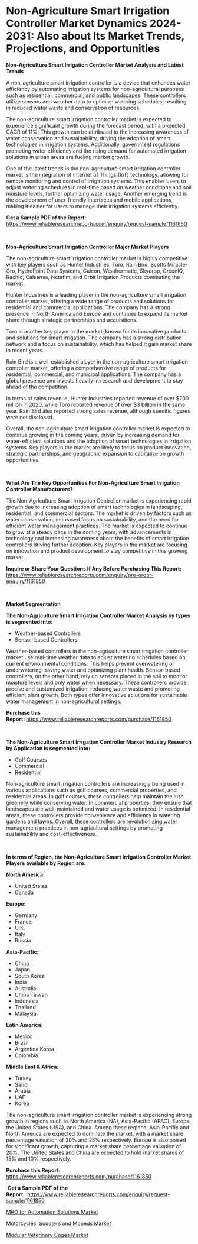 <p><h1>Non-Agriculture Smart Irrigation Controller Market Dynamics 2024-2031: Also about Its Market Trends, Projections, and Opportunities</h1></p><p><strong>Non-Agriculture Smart Irrigation Controller Market Analysis and Latest Trends</strong></p>
<p><p>A non-agriculture smart irrigation controller is a device that enhances water efficiency by automating irrigation systems for non-agricultural purposes such as residential, commercial, and public landscapes. These controllers utilize sensors and weather data to optimize watering schedules, resulting in reduced water waste and conservation of resources.</p><p>The non-agriculture smart irrigation controller market is expected to experience significant growth during the forecast period, with a projected CAGR of 11%. This growth can be attributed to the increasing awareness of water conservation and sustainability, driving the adoption of smart technologies in irrigation systems. Additionally, government regulations promoting water efficiency and the rising demand for automated irrigation solutions in urban areas are fueling market growth.</p><p>One of the latest trends in the non-agriculture smart irrigation controller market is the integration of Internet of Things (IoT) technology, allowing for remote monitoring and control of irrigation systems. This enables users to adjust watering schedules in real-time based on weather conditions and soil moisture levels, further optimizing water usage. Another emerging trend is the development of user-friendly interfaces and mobile applications, making it easier for users to manage their irrigation systems efficiently.</p></p>
<p><strong>Get a Sample PDF of the Report:&nbsp;</strong> <a href="https://www.reliableresearchreports.com/enquiry/request-sample/1161850">https://www.reliableresearchreports.com/enquiry/request-sample/1161850</a></p>
<p>&nbsp;</p>
<p><strong>Non-Agriculture Smart Irrigation Controller Major Market Players</strong></p>
<p><p>The non-agriculture smart irrigation controller market is highly competitive with key players such as Hunter Industries, Toro, Rain Bird, Scotts Miracle-Gro, HydroPoint Data Systems, Galcon, Weathermatic, Skydrop, GreenIQ, Rachio, Calsense, Netafim, and Orbit Irrigation Products dominating the market.</p><p>Hunter Industries is a leading player in the non-agriculture smart irrigation controller market, offering a wide range of products and solutions for residential and commercial applications. The company has a strong presence in North America and Europe and continues to expand its market share through strategic partnerships and acquisitions.</p><p>Toro is another key player in the market, known for its innovative products and solutions for smart irrigation. The company has a strong distribution network and a focus on sustainability, which has helped it gain market share in recent years.</p><p>Rain Bird is a well-established player in the non-agriculture smart irrigation controller market, offering a comprehensive range of products for residential, commercial, and municipal applications. The company has a global presence and invests heavily in research and development to stay ahead of the competition.</p><p>In terms of sales revenue, Hunter Industries reported revenue of over $700 million in 2020, while Toro reported revenue of over $3 billion in the same year. Rain Bird also reported strong sales revenue, although specific figures were not disclosed.</p><p>Overall, the non-agriculture smart irrigation controller market is expected to continue growing in the coming years, driven by increasing demand for water-efficient solutions and the adoption of smart technologies in irrigation systems. Key players in the market are likely to focus on product innovation, strategic partnerships, and geographic expansion to capitalize on growth opportunities.</p></p>
<p>&nbsp;</p>
<p><strong>What Are The Key Opportunities For Non-Agriculture Smart Irrigation Controller Manufacturers?</strong></p>
<p><p>The Non-Agriculture Smart Irrigation Controller market is experiencing rapid growth due to increasing adoption of smart technologies in landscaping, residential, and commercial sectors. The market is driven by factors such as water conservation, increased focus on sustainability, and the need for efficient water management practices. The market is expected to continue to grow at a steady pace in the coming years, with advancements in technology and increasing awareness about the benefits of smart irrigation controllers driving further adoption. Key players in the market are focusing on innovation and product development to stay competitive in this growing market.</p></p>
<p><strong>Inquire or Share Your Questions If Any Before Purchasing This Report:</strong> <a href="https://www.reliableresearchreports.com/enquiry/pre-order-enquiry/1161850">https://www.reliableresearchreports.com/enquiry/pre-order-enquiry/1161850</a></p>
<p>&nbsp;</p>
<p><strong>Market Segmentation</strong></p>
<p><strong>The Non-Agriculture Smart Irrigation Controller Market Analysis by types is segmented into:</strong></p>
<p><ul><li>Weather-based Controllers</li><li>Sensor-based Controllers</li></ul></p>
<p><p>Weather-based controllers in the non-agriculture smart irrigation controller market use real-time weather data to adjust watering schedules based on current environmental conditions. This helps prevent overwatering or underwatering, saving water and optimizing plant health. Sensor-based controllers, on the other hand, rely on sensors placed in the soil to monitor moisture levels and only water when necessary. These controllers provide precise and customized irrigation, reducing water waste and promoting efficient plant growth. Both types offer innovative solutions for sustainable water management in non-agricultural settings.</p></p>
<p><strong>Purchase this Report:&nbsp;</strong><a href="https://www.reliableresearchreports.com/purchase/1161850">https://www.reliableresearchreports.com/purchase/1161850</a></p>
<p>&nbsp;</p>
<p><strong>The Non-Agriculture Smart Irrigation Controller Market Industry Research by Application is segmented into:</strong></p>
<p><ul><li>Golf Courses</li><li>Commercial</li><li>Residential</li></ul></p>
<p><p>Non-agriculture smart irrigation controllers are increasingly being used in various applications such as golf courses, commercial properties, and residential areas. In golf courses, these controllers help maintain the lush greenery while conserving water. In commercial properties, they ensure that landscapes are well-maintained and water usage is optimized. In residential areas, these controllers provide convenience and efficiency in watering gardens and lawns. Overall, these controllers are revolutionizing water management practices in non-agricultural settings by promoting sustainability and cost-effectiveness.</p></p>
<p>&nbsp;</p>
<p><strong>In terms of Region, the Non-Agriculture Smart Irrigation Controller Market Players available by Region are:</strong></p>
<p>
    <p> <strong> North America: </strong>
        <ul>
            <li>United States</li>
            <li>Canada</li>
        </ul>
        </p> 
    <p> <strong> Europe: </strong>
        <ul>
            <li>Germany</li>
            <li>France</li>
            <li>U.K.</li>
            <li>Italy</li>
            <li>Russia</li>
        </ul>
        </p> 
    <p> <strong> Asia-Pacific: </strong>
        <ul>
            <li>China</li>
            <li>Japan</li>
            <li>South Korea</li>
            <li>India</li>
            <li>Australia</li>
            <li>China Taiwan</li>
            <li>Indonesia</li>
            <li>Thailand</li>
            <li>Malaysia</li>
        </ul>
        </p> 
    <p> <strong> Latin America: </strong>
        <ul>
            <li>Mexico</li>
            <li>Brazil</li>
            <li>Argentina Korea</li>
            <li>Colombia</li>
        </ul>
        </p> 
    <p> <strong> Middle East & Africa: </strong>
        <ul>
            <li>Turkey</li>
            <li>Saudi</li>
            <li>Arabia</li>
            <li>UAE</li>
            <li>Korea</li>
        </ul>
    </p>
    </p>
<p><p>The non-agriculture smart irrigation controller market is experiencing strong growth in regions such as North America (NA), Asia-Pacific (APAC), Europe, the United States (USA), and China. Among these regions, Asia-Pacific and North America are expected to dominate the market, with a market share percentage valuation of 30% and 25% respectively. Europe is also poised for significant growth, capturing a market share percentage valuation of 20%. The United States and China are expected to hold market shares of 15% and 10% respectively.</p></p>
<p><strong>Purchase this Report: </strong><a href="https://www.reliableresearchreports.com/purchase/1161850">https://www.reliableresearchreports.com/purchase/1161850</a></p>
<p>&nbsp;<strong>Get a Sample PDF of the Report:&nbsp;&nbsp;</strong><a href="https://www.reliableresearchreports.com/enquiry/request-sample/1161850">https://www.reliableresearchreports.com/enquiry/request-sample/1161850</a></p>
<p><strong></strong></p>
<p><p><a href="https://github.com/ruddyyedelwadw/Market-Research-Report-List-1/blob/main/mro-for-automation-solutions-market.md">MRO for Automation Solutions Market</a></p><p><a href="https://github.com/jaidynmorantestelletmjzya/Market-Research-Report-List-1/blob/main/motorcycles-scooters-and-mopeds-market.md">Motorcycles, Scooters and Mopeds Market</a></p><p><a href="https://github.com/juniordelafrance/Market-Research-Report-List-2/blob/main/modular-veterinary-cages-market.md">Modular Veterinary Cages Market</a></p></p>